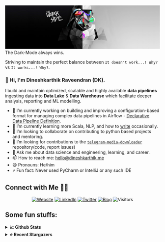 ![](https://github.com/Dineshkarthik/Dineshkarthik/blob/master/assets/cover.jpg)
The Dark-Mode always wins.

Striving to maintain the perfect balance between `It doesn't work...! Why?` vs `It works...! Why?`.

### 👋 Hi, I'm Dineshkarthik Raveendran (DK).

I build and maintain optimized, scalable and highly available **data pipelines** ingesting data into **Data Lake** & **Data Warehouse** which facilitate deeper analysis, reporting and ML modelling.


- 🔭 I’m currently working on building and improving a configuration-based format for managing complex data pipelines in Airflow - [Declarative Data Pipeline Definition](https://www.thoughtworks.com/de/radar/techniques?blipid=202005084).
- 🌱 I’m currently learning more Scala, NLP, and how to [write](https://medium.com/@dineshkarthik.r) occasionally.
- 👯 I’m looking to collaborate on contributing to python based projects and mentoring.
- 🤔 I’m looking for contributions to the [`telegram-media-downloader`](https://github.com/Dineshkarthik/telegram_media_downloader) repository(code, report issues) 
- 💬 Ask me about data science and engineering, learning, and career.
- 📫 How to reach me: [hello@dineshkarthik.me](mailto:hello@dineshkarthik.me)
- 😄 Pronouns: He/him
- ⚡ Fun fact: Never used PyCharm or IntelliJ or any such IDE

## Connect with Me 🤝🏻

<p align="center">
<a href="https://dineshkarthik.me"><img alt="Website" src="https://img.shields.io/badge/Website-dineshkarthik.me-blue?style=flat&logo=google-chrome"></a>
<a href="https://www.linkedin.com/in/dineshkarthik-r/"><img alt="LinkedIn" src="https://img.shields.io/badge/LinkedIN-Dineshkarthik%20Raveendran-blue?style=flat&logo=linkedin"></a>
<a href="https://twitter.com/Dineshkarthik_R"><img alt="Twitter" src="https://img.shields.io/badge/Twitter-Dineshkarthik%20R-blue?style=flat&logo=twitter"></a>
<a href="https://medium.com/@dineshkarthik.r"><img alt="Blog" src="https://img.shields.io/badge/Medium-Dineshkarthik%20Raveendran-blue?style=flat&logo=medium"></a>
<img alt="Visitors" src="https://visitor-badge.laobi.icu/badge?page_id=Dineshkarthik">
</p>


## Some fun stuffs:

<details>
  <summary><b>📈 Github Stats</b></summary>
  <img height="180em" src="https://github-readme-stats.vercel.app/api?username=Dineshkarthik&show_icons=true&hide_border=true&&count_private=true&include_all_commits=true" />
  <img height="180em" src="https://github-readme-streak-stats.herokuapp.com/?user=Dineshkarthik&hide_border=true" />
</details>

<details>
  <summary><b>⭐ Recent Stargazers</b></summary>
  <table cellspacing="0" cellpadding="0" style="border: none;">
    <tbody cellspacing="0" cellpadding="0" style="border: none;">
      <tr style="border: none;">
        <td style="border: none">
          <a href="https://github.com/elespec">
            <img
              style="border-radius: 50%;"
              align="left"
              src="https://avatars.githubusercontent.com/u/2031830?u=ce988140180135fd6667dda02abc6d2fa3a1f236&v=4"
              width="96"
              height="65"
            />
          </a>
        </td>
        <td style="border: none">
          <div>
            <a href="https://github.com/elespec">elespec</a> 
            starred <a href="https://github.com/Dineshkarthik/telegram_media_downloader">telegram_media_downloader</a>
          </div>
          <div>
            User Bio: photon
          </div>
        </td>
      </tr>
      <tr style="border: none;">
        <td style="border: none">
          <a href="https://github.com/Ghamry0x2">
            <img
              style="border-radius: 50%;"
              align="left"
              src="https://avatars.githubusercontent.com/u/31264334?u=84f34bfc953d1174a97b0043a09da8871619f3cc&v=4"
              width="96"
              height="65"
            />
          </a>
        </td>
        <td style="border: none">
          <div>
            <a href="https://github.com/Ghamry0x2">Abdelrahman El Ghamry</a> 
            starred <a href="https://github.com/Dineshkarthik/codility-training">codility-training</a>
          </div>
          <div>
            User Bio: Software Engineer | Taekwondo.
          </div>
        </td>
      </tr>
      <tr style="border: none;">
        <td style="border: none">
          <a href="https://github.com/ziyingjie">
            <img
              style="border-radius: 50%;"
              align="left"
              src="https://avatars.githubusercontent.com/u/22075669?u=e12ac5574c57671b6a54a5f8bb2bcd5e784c20f3&v=4"
              width="96"
              height="65"
            />
          </a>
        </td>
        <td style="border: none">
          <div>
            <a href="https://github.com/ziyingjie">ziying</a> 
            starred <a href="https://github.com/Dineshkarthik/telegram_media_downloader">telegram_media_downloader</a>
          </div>
          <div>
            User Bio: ✨([][[]]+[])[+!![]]+([]+{})[!+[]+!![]]
          </div>
        </td>
      </tr>
      <tr style="border: none;">
        <td style="border: none">
          <a href="https://github.com/Chronocento">
            <img
              style="border-radius: 50%;"
              align="left"
              src="https://avatars.githubusercontent.com/u/9882186?u=e65c74dfba6adec586c67ad765a6fee40c8de8b4&v=4"
              width="96"
              height="65"
            />
          </a>
        </td>
        <td style="border: none">
          <div>
            <a href="https://github.com/Chronocento">Andrea Centorrino</a> 
            starred <a href="https://github.com/Dineshkarthik/telegram_media_downloader">telegram_media_downloader</a>
          </div>
          <div>
            User Bio: M.Sc. in Computer Engineering.
Likes to discover and integrate new technologies to ease his life and the one of others.
          </div>
        </td>
      </tr>
      <tr style="border: none;">
        <td style="border: none">
          <a href="https://github.com/KorigamiK">
            <img
              style="border-radius: 50%;"
              align="left"
              src="https://avatars.githubusercontent.com/u/72932688?v=4"
              width="96"
              height="65"
            />
          </a>
        </td>
        <td style="border: none">
          <div>
            <a href="https://github.com/KorigamiK">OrigamiK</a> 
            starred <a href="https://github.com/Dineshkarthik/telegram_media_downloader">telegram_media_downloader</a>
          </div>
          <div>
            User Bio: A friendly anime lover. Programming enthusiast.
discord: origamiK#3859
          </div>
        </td>
      </tr>
      <tr style="border: none;">
        <td style="border: none">
          <a href="https://github.com/rainsays">
            <img
              style="border-radius: 50%;"
              align="left"
              src="https://avatars.githubusercontent.com/u/51898762?u=89d96a00aceb16f3fa2cac3c5a9f718a365e9582&v=4"
              width="96"
              height="65"
            />
          </a>
        </td>
        <td style="border: none">
          <div>
            <a href="https://github.com/rainsays">rainsays</a> 
            starred <a href="https://github.com/Dineshkarthik/telegram_media_downloader">telegram_media_downloader</a>
          </div>
          <div>
            User Bio: Nothing to 👀 here , no bio...!!
          </div>
        </td>
      </tr>
      <tr style="border: none;">
        <td style="border: none">
          <a href="https://github.com/dot1mav">
            <img
              style="border-radius: 50%;"
              align="left"
              src="https://avatars.githubusercontent.com/u/44059142?u=d40d851dc8558c65626e3e2a77d44279ccdecb49&v=4"
              width="96"
              height="65"
            />
          </a>
        </td>
        <td style="border: none">
          <div>
            <a href="https://github.com/dot1mav">Ma V</a> 
            starred <a href="https://github.com/Dineshkarthik/telegram_media_downloader">telegram_media_downloader</a>
          </div>
          <div>
            User Bio: oh shit here we go again ...
          </div>
        </td>
      </tr>
      <tr style="border: none;">
        <td style="border: none">
          <a href="https://github.com/k0ng1">
            <img
              style="border-radius: 50%;"
              align="left"
              src="https://avatars.githubusercontent.com/u/44335195?u=ef8f42dc466608ec66171a7eaf94adaecc659e0c&v=4"
              width="96"
              height="65"
            />
          </a>
        </td>
        <td style="border: none">
          <div>
            <a href="https://github.com/k0ng1">k0ng1</a> 
            starred <a href="https://github.com/Dineshkarthik/telegram_media_downloader">telegram_media_downloader</a>
          </div>
          <div>
            User Bio: Nothing to 👀 here , no bio...!!
          </div>
        </td>
      </tr>
      <tr style="border: none;">
        <td style="border: none">
          <a href="https://github.com/iw4p">
            <img
              style="border-radius: 50%;"
              align="left"
              src="https://avatars.githubusercontent.com/u/30632761?u=75114d3c93482bd787e85010608c0a144a5db277&v=4"
              width="96"
              height="65"
            />
          </a>
        </td>
        <td style="border: none">
          <div>
            <a href="https://github.com/iw4p">Nima</a> 
            starred <a href="https://github.com/Dineshkarthik/telegram_media_downloader">telegram_media_downloader</a>
          </div>
          <div>
            User Bio: It doesn't matter who I am, What matters is my repository.
          </div>
        </td>
      </tr>
      <tr style="border: none;">
        <td style="border: none">
          <a href="https://github.com/sanjitsinha19">
            <img
              style="border-radius: 50%;"
              align="left"
              src="https://avatars.githubusercontent.com/u/84683871?v=4"
              width="96"
              height="65"
            />
          </a>
        </td>
        <td style="border: none">
          <div>
            <a href="https://github.com/sanjitsinha19">sanjitsinha19</a> 
            starred <a href="https://github.com/Dineshkarthik/telegram_media_downloader">telegram_media_downloader</a>
          </div>
          <div>
            User Bio: Nothing to 👀 here , no bio...!!
          </div>
        </td>
      </tr>
      </tbody>
  </table>
</details>